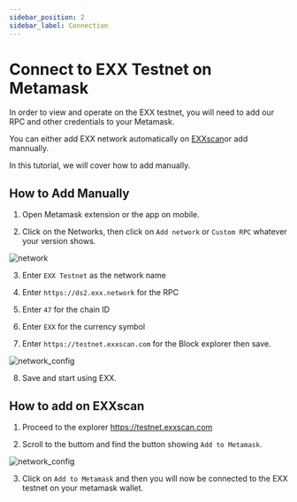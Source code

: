 ```yaml
---
sidebar_position: 2
sidebar_label: Connection
---
```


# Connect to EXX Testnet on Metamask

In order to view and operate on the EXX testnet, you will need to add our RPC and other credentials to your Metamask.

You can either add EXX network automatically on [EXXscan](https://testnet.exxscan.com)or add mannually.

In this tutorial, we will cover how to add manually.

## How to Add Manually

1. Open Metamask extension or the app on mobile.


2. Click on the Networks, then click on `Add network` or `Custom RPC` whatever your version shows.

![network](/img/Network.png)

3. Enter `EXX Testnet` as the network name 

4. Enter `https://ds2.exx.network` for the RPC

5. Enter `47` for the chain ID

6. Enter `EXX` for the currency symbol

7. Enter `https://testnet.exxscan.com` for the Block explorer then save.

![network_config](/img/NetworkConfiguration.png) 

8. Save and start using EXX.


## How to add on EXXscan
1. Proceed to the explorer <https://testnet.exxscan.com> 

2. Scroll to the buttom and find the button showing `Add to Metamask`.

![network_config](/img/exxscan_meta.png) 

3. Click on `Add to Metamask` and then you will now be connected to the EXX testnet on your metamask wallet.